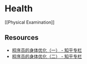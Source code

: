 # Health

[[Physical Examination]]

## Resources

- [程序员的身体优化（一） - 知乎专栏](https://zhuanlan.zhihu.com/p/26190037)
- [程序员的身体优化（二） - 知乎专栏](https://zhuanlan.zhihu.com/p/30033947)
